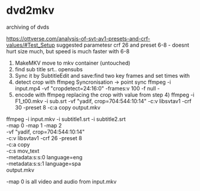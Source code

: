 # dvd2mkv
archiving of dvds

https://ottverse.com/analysis-of-svt-av1-presets-and-crf-values/#Test_Setup
suggested parametesr crf 26 and preset 6-8 - doesnt hurt size much, but speed is much faster with 6-8


1) MakeMKV move to mkv container (untouched)
2) find sub title srt.. opensubs
3) Sync it by SubtitleEdit and save:find two key frames and set times with 
4) detect crop with ffmpeg Syncronisation -> point sync
    ffmpeg -i input.mp4 -vf "cropdetect=24:16:0" -frames:v 100 -f null -
5) encode with ffmpeg replacing the crop with value from step 4)
ffmpeg -i F1_t00.mkv -i sub.srt -vf "yadif, crop=704:544:10:14" -c:v libsvtav1 -crf 30 -preset 8 -c:a copy  output.mkv


ffmpeg -i input.mkv -i subtitle1.srt -i subtitle2.srt \
  -map 0 -map 1 -map 2 \
  -vf "yadif, crop=704:544:10:14" \
  -c:v libsvtav1 -crf 26 -preset 8 \
  -c:a copy \
  -c:s mov_text \
  -metadata:s:s:0 language=eng \
  -metadata:s:s:1 language=spa \
  output.mkv

  -map 0 is all video and audio from input.mkv
  
